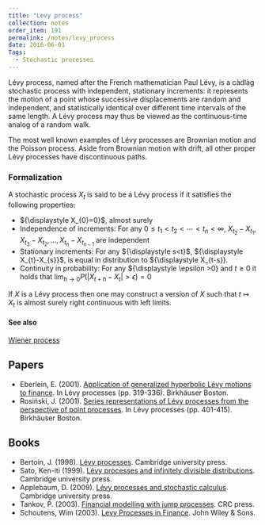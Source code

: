 ```yaml
---
title: "Levy process"
collection: notes
order_item: 191
permalink: /notes/levy_process
date: 2016-06-01
Tags:
  - Stochastic processes
---
```


Lévy process, named after the French mathematician Paul Lévy, is a càdlàg stochastic process with independent, stationary increments: it represents the motion of a point whose successive displacements are random and independent, and statistically identical over different time intervals of the same length. A Lévy process may thus be viewed as the continuous-time analog of a random walk.

The most well known examples of Lévy processes are Brownian motion and the Poisson process. Aside from Brownian motion with drift, all other proper Lévy processes have discontinuous paths.

### Formalization

A stochastic process $X_t$ is said to be a Lévy process if it satisfies the following properties:
* ${\displaystyle X_{0}=0\}$, almost surely
* Independence of increments: For any ${\displaystyle 0\leq t_{1}<t_{2}<\cdots <t_{n}<\infty }$, ${\displaystyle X_{t_{2}}-X_{t_{1}},X_{t_{3}}-X_{t_{2}},\dots ,X_{t_{n}}-X_{t_{n-1}}}$ are independent
* Stationary increments: For any ${\displaystyle s<t\}$, ${\displaystyle X_{t}-X_{s}\}$, is equal in distribution to ${\displaystyle X_{t-s}}.
* Continuity in probability: For any ${\displaystyle \epsilon >0} and ${\displaystyle t\geq 0}$ it holds that ${\displaystyle \lim _{h\rightarrow 0}P(|X_{t+h}-X_{t}|>\epsilon )=0}$

If ${\displaystyle X}$ is a Lévy process then one may construct a version of ${\displaystyle X}$ such that ${\displaystyle t\mapsto X_{t}}$ is almost surely right continuous with left limits.


#### See also
[Wiener process](/notes/wiener_process)




## Papers
* Eberlein, E. (2001). [Application of generalized hyperbolic Lévy motions to finance](http://citeseerx.ist.psu.edu/viewdoc/download?doi=10.1.1.469.5237&rep=rep1&type=pdf). In Lévy processes (pp. 319-336). Birkhäuser Boston.
* Rosiński, J. (2001). [Series representations of Lévy processes from the perspective of point processes](http://citeseerx.ist.psu.edu/viewdoc/download?doi=10.1.1.606.8241&rep=rep1&type=pdf). In Lévy processes (pp. 401-415). Birkhäuser Boston.


## Books
* Bertoin, J. (1998). [Lévy processes](https://www.goodreads.com/book/show/5109634-livy-processes). Cambridge university press.
* Sato, Ken-iti (1999). [Lévy processes and infinitely divisible distributions](https://www.goodreads.com/book/show/1197049.Levy_Processes_and_Infinitely_Divisible_Distributions). Cambridge university press.
* Applebaum, D. (2009). [Lévy processes and stochastic calculus](https://www.goodreads.com/book/show/796448.Levy_Processes_and_Stochastic_Calculus). Cambridge university press.
* Tankov, P. (2003). [Financial modelling with jump processes](https://www.goodreads.com/book/show/342669.Financial_Modelling_with_Jump_Processes). CRC press.
* Schoutens, Wim (2003). [Levy Processes in Finance](https://www.goodreads.com/book/show/16784702-levy-processes-in-finance). John Wiley & Sons.


